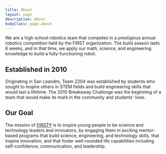 ```yaml
---
title: About
layout: page
description: About
bodyClass: page-about
---
```


We are a high school robotics team that competes in a prestigious annual robotics competition held by the FIRST 
organization. The build season lasts 6 weeks, and in that time, we apply our math, science, and engineering knowledge to
build a fully-functioning robot.

## Established in 2010
Originating in San Leandro, Team 2204 was established by students who sought to inspire others in STEM fields and build
engineering skills that would last a lifetime. The 2010 Breakaway Challenge was the beginning of a team that would make
its mark in the community and students' lives.

## Our Goal
The mission of [FIRST®](https://www.firstinspires.org/robotics/frc) is to inspire young people to be science and technology 
leaders and innovators, by engaging them in exciting mentor-based programs that build science, engineering, and 
technology skills, that inspire innovation, and that foster well-rounded life capabilities including self-confidence, 
communication, and leadership.

